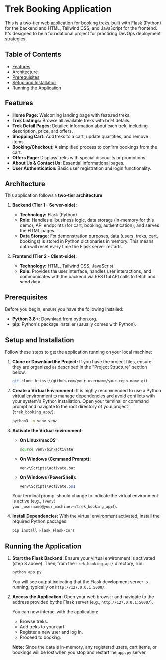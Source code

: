 # Trek Booking Application

This is a two-tier web application for booking treks, built with Flask (Python) for the backend and HTML, Tailwind CSS, and JavaScript for the frontend. It's designed to be a foundational project for practicing DevOps deployment strategies.

## Table of Contents

* [Features](#features)
* [Architecture](#architecture)
* [Prerequisites](#prerequisites)
* [Setup and Installation](#setup-and-installation)
* [Running the Application](#running-the-application)

## Features

* **Home Page:** Welcoming landing page with featured treks.
* **Trek Listings:** Browse all available treks with brief details.
* **Trek Detail Pages:** Detailed information about each trek, including description, price, and offers.
* **Shopping Cart:** Add treks to a cart, update quantities, and remove items.
* **Booking/Checkout:** A simplified process to confirm bookings from the cart.
* **Offers Page:** Displays treks with special discounts or promotions.
* **About Us & Contact Us:** Essential informational pages.
* **User Authentication:** Basic user registration and login functionality.

## Architecture

This application follows a **two-tier architecture**:

1.  **Backend (Tier 1 - Server-side):**
    * **Technology:** Flask (Python)
    * **Role:** Handles all business logic, data storage (in-memory for this demo), API endpoints (for cart, booking, authentication), and serves the HTML pages.
    * **Data Storage:** For demonstration purposes, data (users, treks, cart, bookings) is stored in Python dictionaries in memory. This means data will reset every time the Flask server restarts.

2.  **Frontend (Tier 2 - Client-side):**
    * **Technology:** HTML, Tailwind CSS, JavaScript
    * **Role:** Provides the user interface, handles user interactions, and communicates with the backend via RESTful API calls to fetch and send data.

## Prerequisites

Before you begin, ensure you have the following installed:

* **Python 3.8+**: Download from [python.org](https://www.python.org/downloads/).
* **pip**: Python's package installer (usually comes with Python).

## Setup and Installation

Follow these steps to get the application running on your local machine:

1.  **Clone or Download the Project:**
    If you have the project files, ensure they are organized as described in the "Project Structure" section below.

    ```bash
    git clone https://github.com/your-username/your-repo-name.git
    ```

3.  **Create a Virtual Environment:**
    It is highly recommended to use a Python virtual environment to manage dependencies and avoid conflicts with your system's Python installation.
    Open your terminal or command prompt and navigate to the root directory of your project (`trek_booking_app/`).

    ```bash
    python3 -m venv venv
    ```

4.  **Activate the Virtual Environment:**
    * **On Linux/macOS:**
        ```bash
        source venv/bin/activate
        ```
    * **On Windows (Command Prompt):**
        ```cmd
        venv\Scripts\activate.bat
        ```
    * **On Windows (PowerShell):**
        ```powershell
        venv\Scripts\Activate.ps1
        ```
    Your terminal prompt should change to indicate the virtual environment is active (e.g., `(venv) your_username@your_machine:~/trek_booking_app$`).

5.  **Install Dependencies:**
    With the virtual environment activated, install the required Python packages:

    ```bash
    pip install Flask Flask-Cors
    ```

## Running the Application

1.  **Start the Flask Backend:**
    Ensure your virtual environment is activated (step 3 above). Then, from the `trek_booking_app/` directory, run:

    ```bash
    python app.py
    ```
    You will see output indicating that the Flask development server is running, typically on `http://127.0.0.1:5000/`.

2.  **Access the Application:**
    Open your web browser and navigate to the address provided by the Flask server (e.g., `http://127.0.0.1:5000/`).

    You can now interact with the application:
    * Browse treks.
    * Add treks to your cart.
    * Register a new user and log in.
    * Proceed to booking.

    **Note:** Since the data is in-memory, any registered users, cart items, or bookings will be lost when you stop and restart the `app.py` server.
